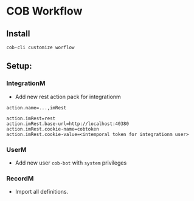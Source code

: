 # COB Workflow

## Install

`cob-cli customize worflow`

## Setup:

### IntegrationM
* Add new rest action pack for integrationm

```properties
action.name=...,imRest

action.imRest=rest
action.imRest.base-url=http://localhost:40380
action.imRest.cookie-name=cobtoken
action.imRest.cookie-value=<intemporal token for integrationm user>
```

### UserM

* Add new user `cob-bot` with `system` privileges

### RecordM

* Import all definitions.
